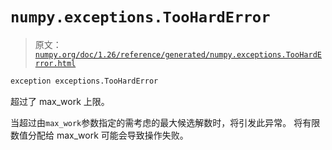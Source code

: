 # `numpy.exceptions.TooHardError`

> 原文：[`numpy.org/doc/1.26/reference/generated/numpy.exceptions.TooHardError.html`](https://numpy.org/doc/1.26/reference/generated/numpy.exceptions.TooHardError.html)

```py
exception exceptions.TooHardError
```

超过了 max_work 上限。

当超过由`max_work`参数指定的需考虑的最大候选解数时，将引发此异常。 将有限数值分配给 max_work 可能会导致操作失败。
